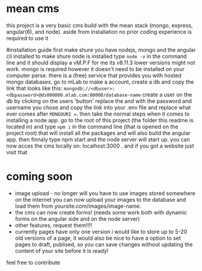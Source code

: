 # mean cms
this project is a very basic cms build with the mean stack (mongo, express, angular(6), and node).
aside from installation no prior coding experience is required to use it

#installation guide
    first make shure you have nodejs, mongo and the angular cli installed
    to make shure node is installed type `node -v` in the command line and it should display a vM.P.F for me its v8.11.3 lower versions might not work. mongo is required however it doesn't need to be installed on your computer perse. there is a (free) service that provides you with hosted mongo databases. go to mLab to make a account, create a db and copy the link that looks like this:
    `mongodb://<dbuser>:<dbpassword>@ds000000.mlab.com:00000/database-name` create a user on the db by clicking on the users 'button' replace the <dbuser> and <dbpassword> with the password and username you chose and copy the link into your .env file and replace what ever comes after `MONGOURI =`. then take the normal steps when it comes to installing a node app. go to the root of this project (the folder this readme is located in) and type `npm i` in the command line (that is opened on the project root) that will install all the packages and will also build the angular app. then finnaly type npm start and the node server will start up. you can now acces the cms locally on: localhost:3000 . and if you got a website just visit that

# coming soon
 - image upload - no longer will you have to use images stored somewhere on the internet you can now upload your images to the database     and load them from yoursite.com/images/image-name.
 - the cms can now create forms! (needs some work both with dynamic forms on the angular side and on the node server)
 - other features, request them!!!!
 - currently pages have only one version i would like to store up to 5-20 old versions of a page, it would also be nice to have a option to set pages to draft, publised, so you can save changes without updating the content of your site before it is ready!

 feel free to contribute

